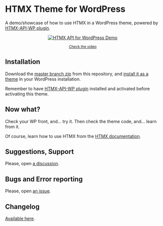 # HTMX Theme for WordPress

A demo/showcase of how to use HTMX in a WordPress theme, powered by [HTMX-API-WP plugin](https://github.com/TCattd/HTMX-API-WP).

<div align="center">

[![HTMX API for WordPress Demo](https://img.youtube.com/vi/pDfg-pzhmyE/0.jpg)](https://www.youtube.com/watch?v=pDfg-pzhmyE "HTMX API for WordPress Demo")

<small>

[Check the video](https://www.youtube.com/watch?v=pDfg-pzhmyE)

</small>

</div>

## Installation
Download the [master branch zip](https://github.com/TCattd/HTMX-WordPress-Theme/archive/refs/heads/master.zip) from this repository, and [install it as a theme](https://wordpress.org/documentation/article/appearance-themes-screen/#install-themes) in your WordPress installation.

Remember to have [HTMX-API-WP plugin](https://github.com/TCattd/HTMX-API-WP) installed and activated before activating this theme.

## Now what?
Check your WP front, and... try it. Then check the theme code, and... learn from it.

Of course, learn how to use HTMX from the [HTMX documentation](https://htmx.org).

## Suggestions, Support

Please, open [a discussion](https://github.com/TCattd/HTMX-WordPress-Theme/discussions).

## Bugs and Error reporting

Please, open [an issue](https://github.com/TCattd/HTMX-WordPress-Theme/issues).

## Changelog

[Available here](https://github.com/TCattd/HTMX-WordPress-Theme/blob/master/CHANGELOG.md).
